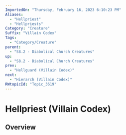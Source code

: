 ```yaml
---
ImportedOn: "Thursday, February 16, 2023 6:10:23 PM"
Aliases:
  - "Hellpriest"
  - "Hellpriests"
Category: "Creature"
Suffix: "Villain Codex"
Tags:
  - "Category/Creature"
parent:
  - "S8.2 - Diabolical Church Creatures"
up:
  - "S8.2 - Diabolical Church Creatures"
prev:
  - "Hellguard (Villain Codex)"
next:
  - "Hierarch (Villain Codex)"
RWtopicId: "Topic_3619"
---
```

# Hellpriest (Villain Codex)
## Overview

